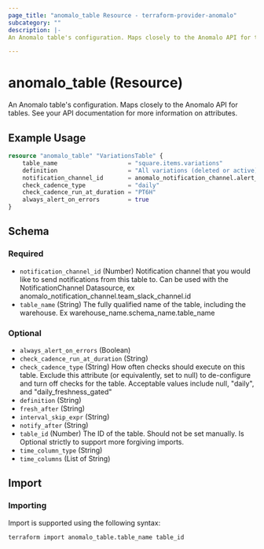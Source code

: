 ```yaml
---
page_title: "anomalo_table Resource - terraform-provider-anomalo"
subcategory: ""
description: |-
An Anomalo table's configuration. Maps closely to the Anomalo API for tables. See your API documentation for more information on attributes.

---
```


# anomalo_table (Resource)

An Anomalo table's configuration. Maps closely to the Anomalo API for tables. See your API documentation for more information on attributes.


## Example Usage

```terraform
resource "anomalo_table" "VariationsTable" {
    table_name                    = "square.items.variations"
    definition                    = "All variations (deleted or active) in all merchant catalogs."
    notification_channel_id       = anomalo_notification_channel.alert_channel.id
    check_cadence_type            = "daily"
    check_cadence_run_at_duration = "PT6H"
    always_alert_on_errors        = true
}
```

<!-- schema generated by tfplugindocs -->
## Schema

### Required

- `notification_channel_id` (Number) Notification channel that you would like to send notifications from this table to. Can be used with the NotificationChannel Datasource, ex anomalo_notification_channel.team_slack_channel.id
- `table_name` (String) The fully qualified name of the table, including the warehouse. Ex warehouse_name.schema_name.table_name

### Optional

- `always_alert_on_errors` (Boolean)
- `check_cadence_run_at_duration` (String)
- `check_cadence_type` (String) How often checks should execute on this table. Exclude this attribute (or equivalently, set to null) to de-configure and turn off checks for the table. Acceptable values include null, "daily", and "daily_freshness_gated"
- `definition` (String)
- `fresh_after` (String)
- `interval_skip_expr` (String)
- `notify_after` (String)
- `table_id` (Number) The ID of the table. Should not be set manually. Is Optional strictly to support more forgiving imports.
- `time_column_type` (String)
- `time_columns` (List of String)



## Import

### Importing

Import is supported using the following syntax:

```shell
terraform import anomalo_table.table_name table_id
```

